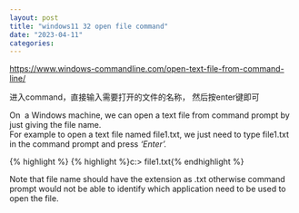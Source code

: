 ```yaml
---
layout: post
title: "windows11 32 open file command"
date: "2023-04-11"
categories: 
---
```

<p><a href="https://www.windows-commandline.com/open-text-file-from-command-line/">https://www.windows-commandline.com/open-text-file-from-command-line/</a></p>

<p>进入command，直接输入需要打开的文件的名称， 然后按enter键即可</p>

<p>On &nbsp;a Windows machine, we can open a text file from command prompt by just giving the file name.<br />
For example to open a text file named file1.txt, we just need to type file1.txt in the command prompt and press <em>&lsquo;Enter&rsquo;.&nbsp;</em></p>

{% highlight %}
{% highlight %}c:&gt; file1.txt{% endhighlight %}

<p>Note that file name should have the extension as .txt otherwise command prompt would not be able to identify which application need to be used to open the file.</p>

<p>&nbsp;</p>

